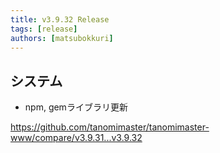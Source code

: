 ```yaml
---
title: v3.9.32 Release
tags: [release]
authors: [matsubokkuri]
---
```


<!-- truncate -->

## システム

- npm, gemライブラリ更新

https://github.com/tanomimaster/tanomimaster-www/compare/v3.9.31...v3.9.32

